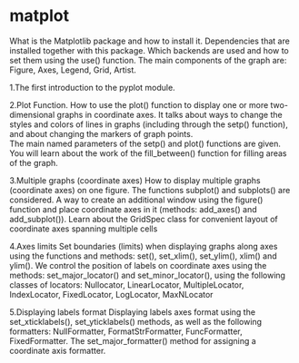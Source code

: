 # matplot

What is the Matplotlib package and how to install it. Dependencies that are installed together with this package. 
Which backends are used and how to set them using the use() function. 
The main components of the graph are: Figure, Axes, Legend, Grid, Artist.

1.The first introduction to the pyplot module.

2.Plot Function.
   How to use the plot() function to display one or more two-dimensional graphs in coordinate axes. 
   It talks about ways to change the styles and colors of lines in graphs (including through the setp() function),
   and about changing the markers of graph points.  
   The main named parameters of the setp() and plot() functions are given.
   You will learn about the work of the fill_between() function for filling areas of the graph.

3.Multiple graphs (coordinate axes)
   How to display multiple graphs (coordinate axes) on one figure.
   The functions subplot() and subplots() are considered.
   A way to create an additional window using the figure() function and place coordinate axes in it 
   (methods: add_axes() and add_subplot()). Learn about the GridSpec class
   for convenient layout of coordinate axes spanning multiple cells

4.Axes limits
    Set boundaries (limits) when displaying graphs along axes using the functions and methods: 
    set(), set_xlim(), set_ylim(), xlim() and ylim().
    We control the position of labels on coordinate axes using the methods: set_major_locator() and set_minor_locator(),
    using the following classes of locators: Nullocator, LinearLocator, MultipleLocator, IndexLocator,
    FixedLocator, LogLocator, MaxNLocator

5.Displaying labels format
  Displaying labels  axes format using the set_xticklabels(), set_yticklabels() methods,
  as well as the following formatters: NullFormatter, FormatStrFormatter, FuncFormatter, FixedFormatter.
  The set_major_formatter() method for assigning a coordinate axis formatter.

























